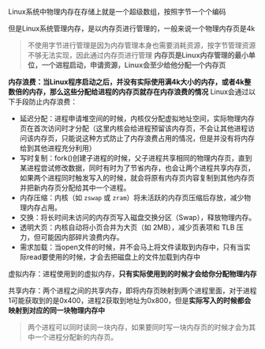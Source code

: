 
Linux系统中物理内存在存储上就是一个超级数组，按照字节一个个编码

但是Linux系统管理内存，是以内存页进行管理的，一般来说一个物理内存页是4k

>不使用字节进行管理是因为内存管理本身也需要消耗资源，按字节管理资源不够无法实现，因此通过内存页进行管理
>**内存页是Linux内存管理的最小单位，一个进程启动，申请资源，Linux会至少给他分配一个内存页**


**内存浪费：当Linux程序启动之后，并没有实际使用满4k大小的内存，或者4k整数倍的内存，那么这些分配给进程的内存页就存在内存浪费的情况**
Linux会通过以下手段防止内存浪费：
- 延迟分配：进程申请堆空间的时候，内核仅分配虚拟地址空间，实际物理内存页在首次访问时才分配（这里内核会给进程预留该内存页，不会让其他进程访问该内存页，只能说这种方式防止了内存浪费占用的情况，但是并没有将内存给到其他进程充分利用）
- 写时复制：fork()创建子进程的时候，父子进程共享相同的物理内存页，直到某进程尝试修改数据，同时有时为了节省内存，也会让两个进程共享内存页，如果两个进程同时触发写入的时候，就会将原有内存页内容复制到其他内存页并把新内存页分配给其中一个进程。
- 内存压缩：内核（如 `zswap` 或 `zram`）将未活跃的内存页压缩后存放，减少物理内存占用。
- 交换：将长时间未访问的内存页写入磁盘交换分区（Swap），释放物理内存。
- 透明大页：内核自动将小页合并为大页（如 2MB），减少页表项和 TLB 压力，但可能因内部碎片浪费内存。
- 需求加载：当open文件的时候，并不会马上将文件读取到内存中，只有当实际read要使用的时候，才会去把磁盘上的文件加载到内存中


虚拟内存：进程使用到的虚拟内存，**只有实际使用到的时候才会给你分配物理内存**

共享内存：两个进程之间的共享内存，即将内存页映射到两个进程里面，对于进程1可能获取到的是0x400，进程2获取到地址为0x800，但是**实际写入的时候都会映射到对应的同一块物理内存中**
>两个进程可以同时读同一块内存，如果要同时写一块内存页的时候才会为其中一个进程分配新的内存页。

